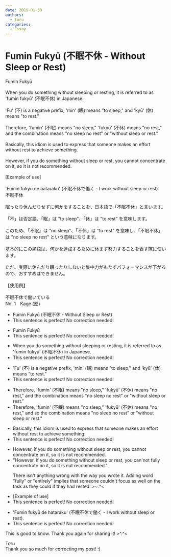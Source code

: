 ```yaml
---
date: 2019-01-30
authors:
  - toru
categories:
  - Essay
---
```


<h1 id="subject_show">Fumin Fukyū (不眠不休 - Without Sleep or Rest)</h1>
<div class="date" hidden>Jan 30, 2019 22:58</div>
<div id="post"><div id="body_show_ori">
Fumin Fukyū<br/><br/>When you do something without sleeping or resting, it is referred to as 'fumin fukyū' (不眠不休) in Japanese.<br/><br/>'Fu' (不) is a negative prefix, 'min' (眠) means "to sleep," and 'kyū' (休) means "to rest."<br/><br/>Therefore, 'fumin' (不眠) means "no sleep," 'fukyū' (不休) means "no rest," and the combination means "no sleep no rest" or "without sleep or rest."<br/><br/>Basically, this idiom is used to express that someone makes an effort without rest to achieve something.<br/><br/>However, if you do something without sleep or rest, you cannot concentrate on it, so it is not recommended.<br/><br/>[Example of use]<br/><br/>'Fumin fukyū de hataraku' (不眠不休で働く - I work without sleep or rest).
</div></div>

<!-- more -->

<div id="post_ja"><div id="body_show_mo">
不眠不休<br/><br/>眠ったり休んだりせずに何かをすることを、日本語で「不眠不休」と言います。<br/><br/>「不」は否定語、「眠」は "to sleep"、「休」は "to rest" を意味します。<br/><br/>このため、「不眠」は "no sleep"、「不休」は "to rest" を意味し、「不眠不休」は "no sleep no rest" という意味になります。<br/><br/>基本的にこの熟語は、何かを達成するために休まず努力することを表す際に使います。<br/><br/>ただ、実際に休んだり眠ったりしないと集中力がもたずパフォーマンスが下がるので、おすすめはできません。<br/><br/>【使用例】<br/><br/>不眠不休で働いている
</div></div>
<div id="block"><div class="first_name"> No. 1　<span class="just_name">Kage (影)</span></div><div id="block2">
<ul class="correction_field">
<li class="incorrect">Fumin Fukyū (不眠不休 - Without Sleep or Rest)</li>
<li class="corrected perfect">This sentence is perfect! No correction needed!</li>
</ul>
<ul class="correction_field">
<li class="incorrect">Fumin Fukyū</li>
<li class="corrected perfect">This sentence is perfect! No correction needed!</li>
</ul>
<ul class="correction_field">
<li class="incorrect">When you do something without sleeping or resting, it is referred to as 'fumin fukyū' (不眠不休) in Japanese.</li>
<li class="corrected perfect">This sentence is perfect! No correction needed!</li>
</ul>
<ul class="correction_field">
<li class="incorrect">'Fu' (不) is a negative prefix, 'min' (眠) means "to sleep," and 'kyū' (休) means "to rest."</li>
<li class="corrected perfect">This sentence is perfect! No correction needed!</li>
</ul>
<ul class="correction_field">
<li class="incorrect">Therefore, 'fumin' (不眠) means "no sleep," 'fukyū' (不休) means "no rest," and the combination means "no sleep no rest" or "without sleep or rest."</li>
<li class="corrected correct">
Therefore, 'fumin' (不眠) means "no sleep," 'fukyū' (不休) means "no rest," and <span class="f_red">so </span>the combination means "no sleep no rest" or "without sleep or rest."
</li>
</ul>
<ul class="correction_field">
<li class="incorrect">Basically, this idiom is used to express that someone makes an effort without rest to achieve something.</li>
<li class="corrected perfect">This sentence is perfect! No correction needed!</li>
</ul>
<ul class="correction_field">
<li class="incorrect">However, if you do something without sleep or rest, you cannot concentrate on it, so it is not recommended.</li>
<li class="corrected correct">
<span class="f_red">"</span>However, if you do something without sleep or rest, you can<span class="f_red">'</span><span class="f_gray"><span class="sline">no</span></span>t <span class="f_red">fully </span>concentrate on it, so it is not recommended.<span class="f_red">"</span>
<p class="correction_comment">There isn't anything wrong with the way you wrote it. Adding word "fully" or "entirely" implies that someone couldn't focus as well on the task as they could if they had rested. &gt;~.^&lt;</p>
</li>
</ul>
<ul class="correction_field">
<li class="incorrect">[Example of use]</li>
<li class="corrected perfect">This sentence is perfect! No correction needed!</li>
</ul>
<ul class="correction_field">
<li class="incorrect">'Fumin fukyū de hataraku' (不眠不休で働く - I work without sleep or rest).</li>
<li class="corrected perfect">This sentence is perfect! No correction needed!</li>
</ul>
<p class="comment_small">
 This is good to know. Thank you again for sharing it! &gt;^.^&lt;
</p>

</div><div class="name"><span class="just_name">Toru</span><br>
Thank you so much for correcting my post! :)
</div>
</div>
